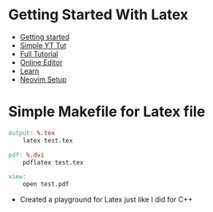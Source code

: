 # Getting Started With Latex
- [Getting started](https://stackoverflow.com/questions/1017055/get-started-with-latex-on-linux)
- [Simple YT Tut](https://www.youtube.com/watch?v=uVM2FcwPCgk&list=PLv6a69CxXDO9UBLkBz7Gh-CQBtmv74Ly_&index=1&pp=gAQBiAQB)
- [Full Tutorial](https://www.youtube.com/watch?v=ydOTMQC7np0)
- [Online Editor](https://www.overleaf.com/)
- [Learn](https://www.overleaf.com/learn)
- [Neovim Setup](https://github.com/latex-lsp/texlab)

# Simple Makefile for Latex file 
```Makefile
output: %.tex
	latex test.tex	

pdf: %.dvi
	pdflatex test.tex 

view: 
	open test.pdf 
```
- Created a playground for Latex just like I did for C++
